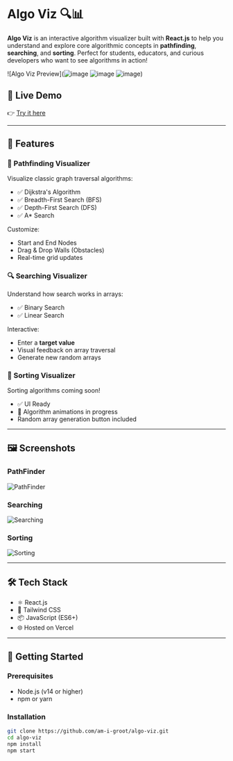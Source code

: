 # Algo Viz 🔍📊

**Algo Viz** is an interactive algorithm visualizer built with **React.js** to help you understand and explore core algorithmic concepts in **pathfinding**, **searching**, and **sorting**. Perfect for students, educators, and curious developers who want to see algorithms in action!

![Algo Viz Preview](![image](https://github.com/user-attachments/assets/6aa3ba6f-4ffa-41b2-af9d-169944399eb4) ![image](https://github.com/user-attachments/assets/7d115390-237e-4e3c-9ed0-4eb44bf360d7) ![image](https://github.com/user-attachments/assets/1c79a926-deec-4814-8ea5-261b1177af99))

## 🚀 Live Demo

👉 [Try it here](https://algo-viz-rohit.vercel.app/)

---

## 🧠 Features

### 🔷 Pathfinding Visualizer
Visualize classic graph traversal algorithms:
- ✅ Dijkstra's Algorithm
- ✅ Breadth-First Search (BFS)
- ✅ Depth-First Search (DFS)
- ✅ A* Search

Customize:
- Start and End Nodes
- Drag & Drop Walls (Obstacles)
- Real-time grid updates

### 🔍 Searching Visualizer
Understand how search works in arrays:
- ✅ Binary Search
- ✅ Linear Search

Interactive:
- Enter a **target value**
- Visual feedback on array traversal
- Generate new random arrays

### 🔢 Sorting Visualizer
Sorting algorithms coming soon!
- ✅ UI Ready
- 🚧 Algorithm animations in progress
- Random array generation button included

---

## 🖼️ Screenshots

### PathFinder
![PathFinder](./assets/preview-pathfinder.png)

### Searching
![Searching](./assets/preview-searching.png)

### Sorting
![Sorting](./assets/preview-sorting.png)

---

## 🛠️ Tech Stack

- ⚛️ React.js
- 💅 Tailwind CSS
- 📦 JavaScript (ES6+)
- 🌐 Hosted on Vercel

---

## 📁 Getting Started

### Prerequisites

- Node.js (v14 or higher)
- npm or yarn

### Installation

```bash
git clone https://github.com/am-i-groot/algo-viz.git
cd algo-viz
npm install
npm start
